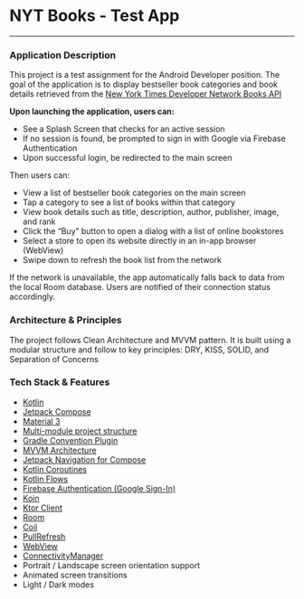 # NYT Books - Test App

---

### Application Description

This project is a test assignment for the Android Developer position.
The goal of the application is to display bestseller book categories and book details retrieved from
the [New York Times Developer Network Books API](https://developer.nytimes.com/)

**Upon launching the application, users can:**

- See a Splash Screen that checks for an active session
- If no session is found, be prompted to sign in with Google via Firebase Authentication
- Upon successful login, be redirected to the main screen

Then users can:

- View a list of bestseller book categories on the main screen
- Tap a category to see a list of books within that category
- View book details such as title, description, author, publisher, image, and rank
- Click the “Buy” button to open a dialog with a list of online bookstores
- Select a store to open its website directly in an in-app browser (WebView)
- Swipe down to refresh the book list from the network

If the network is unavailable, the app automatically falls back to data from the local Room
database.
Users are notified of their connection status accordingly.

### Architecture & Principles

The project follows Clean Architecture and MVVM pattern.
It is built using a modular structure and follow to key principles: DRY, KISS, SOLID, and
Separation of Concerns

### Tech Stack & Features

- [Kotlin](https://kotlinlang.org/docs/android-overview.html#)
- [Jetpack Compose](https://developer.android.com/develop/ui/compose/documentation)
- [Material 3](https://developer.android.com/develop/ui/compose/designsystems/material3)
- [Multi-module project structure](https://developer.android.com/topic/modularization)
- [Gradle Convention Plugin](https://docs.gradle.org/current/userguide/plugins.html)
- [MVVM Architecture](https://developer.android.com/topic/architecture)
- [Jetpack Navigation for Compose](https://developer.android.com/develop/ui/compose/navigation)
- [Kotlin Coroutines](https://kotlinlang.org/docs/coroutines-overview.html#)
- [Kotlin Flows](https://kotlinlang.org/api/kotlinx.coroutines/kotlinx-coroutines-core/kotlinx.coroutines.flow/-flow/#)
- [Firebase Authentication (Google Sign-In)](https://firebase.google.com/docs/auth/android/google-signin)
- [Koin](https://insert-koin.io/docs/quickstart/android/)
- [Ktor Client](https://ktor.io/docs/welcome.html)
- [Room](https://developer.android.com/jetpack/androidx/releases/room)
- [Coil](https://coil-kt.github.io/coil/)
- [PullRefresh](https://developer.android.com/develop/ui/compose/components/pull-to-refresh)
- [WebView](https://developer.android.com/develop/ui/views/layout/webapps/webview)
- [ConnectivityManager](https://developer.android.com/training/monitoring-device-state/connectivity-status-type)
- Portrait / Landscape screen orientation support
- Animated screen transitions
- Light / Dark modes
